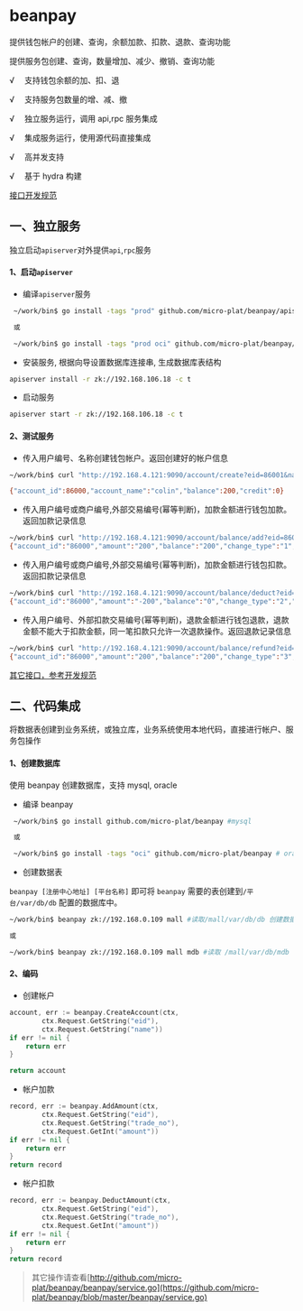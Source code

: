 # beanpay

提供钱包帐户的创建、查询，余额加款、扣款、退款、查询功能

提供服务包创建、查询，数量增加、减少、撤销、查询功能

√ 　支持钱包余额的加、扣、退

√ 　支持服务包数量的增、减、撤

√ 　独立服务运行，调用 api,rpc 服务集成

√ 　集成服务运行，使用源代码直接集成

√ 　高并发支持

√ 　基于 hydra 构建

[接口开发规范](https://github.com/micro-plat/beanpay/blob/master/api.md)

## 一、独立服务

独立启动`apiserver`对外提供`api`,`rpc`服务

#### 1、启动`apiserver`

- 编译`apiserver`服务

```sh
 ~/work/bin$ go install -tags "prod" github.com/micro-plat/beanpay/apiserver #mysql

 或

 ~/work/bin$ go install -tags "prod oci" github.com/micro-plat/beanpay/apiserver #oracle
```

- 安装服务, 根据向导设置数据库连接串, 生成数据库表结构

```sh
apiserver install -r zk://192.168.106.18 -c t
```

- 启动服务

```sh
apiserver start -r zk://192.168.106.18 -c t
```

#### 2、测试服务

- 传入用户编号、名称创建钱包帐户。返回创建好的帐户信息

```sh
~/work/bin$ curl "http://192.168.4.121:9090/account/create?eid=86001&name=colin"

{"account_id":86000,"account_name":"colin","balance":200,"credit":0}
```

- 传入用户编号或商户编号,外部交易编号(幂等判断)，加款金额进行钱包加款。返回加款记录信息

```sh
~/work/bin$ curl "http://192.168.4.121:9090/account/balance/add?eid=86001&trade_no=8970876&amount=200"
{"account_id":"86000","amount":"200","balance":"200","change_type":"1","create_time":"20190731172225","record_id":"100000","trade_no":"8970876"}
```

- 传入用户编号或商户编号,外部交易编号(幂等判断)，加款金额进行钱包扣款。返回扣款记录信息

```sh
~/work/bin$ curl "http://192.168.4.121:9090/account/balance/deduct?eid=86001&trade_no=8970876&amount=200"
{"account_id":"86000","amount":"-200","balance":"0","change_type":"2","create_time":"20190731172225","record_id":"100001","trade_no":"8970876"}
```

- 传入用户编号、外部扣款交易编号(幂等判断)，退款金额进行钱包退款，退款金额不能大于扣款金额，同一笔扣款只允许一次退款操作。返回退款记录信息

```sh
~/work/bin$ curl "http://192.168.4.121:9090/account/balance/refund?eid=86001&trade_no=8970876&amount=200"
{"account_id":"86000","amount":"200","balance":"200","change_type":"3","create_time":"20190731172225","record_id":"100002","trade_no":"8970876"}
```

[其它接口，参考开发规范](https://github.com/micro-plat/beanpay/blob/master/api.md)

## 二、代码集成

将数据表创建到业务系统，或独立库，业务系统使用本地代码，直接进行帐户、服务包操作

#### 1、创建数据库

使用 beanpay 创建数据库，支持 mysql, oracle

- 编译 beanpay

```sh
 ~/work/bin$ go install github.com/micro-plat/beanpay #mysql

 或

 ~/work/bin$ go install -tags "oci" github.com/micro-plat/beanpay # oracle

```

- 创建数据表

`beanpay [注册中心地址] [平台名称]` 即可将 `beanpay` 需要的表创建到`/平台/var/db/db` 配置的数据库中。

```sh
~/work/bin$ beanpay zk://192.168.0.109 mall #读取/mall/var/db/db 创建数据库

或

~/work/bin$ beanpay zk://192.168.0.109 mall mdb #读取 /mall/var/db/mdb 创建数据库

```

#### 2、编码

- 创建帐户

```go
account, err := beanpay.CreateAccount(ctx,
		ctx.Request.GetString("eid"),
		ctx.Request.GetString("name"))
if err != nil {
    return err
}

return account
```

- 帐户加款

```go
record, err := beanpay.AddAmount(ctx,
		ctx.Request.GetString("eid"),
		ctx.Request.GetString("trade_no"),
		ctx.Request.GetInt("amount"))
if err != nil {
    return err
}
return record

```

- 帐户扣款

```go
record, err := beanpay.DeductAmount(ctx,
		ctx.Request.GetString("eid"),
		ctx.Request.GetString("trade_no"),
		ctx.Request.GetInt("amount"))
if err != nil {
    return err
}
return record

```

> 其它操作请查看[http://github.com/micro-plat/beanpay/beanpay/service.go](https://github.com/micro-plat/beanpay/blob/master/beanpay/service.go)

